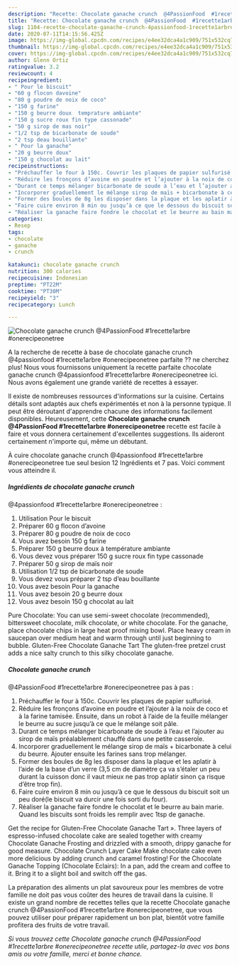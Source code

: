 ```yaml
---
description: "Recette: Chocolate ganache crunch  @4PassionFood  #1recette1arbre  #onerecipeonetree"
title: "Recette: Chocolate ganache crunch  @4PassionFood  #1recette1arbre  #onerecipeonetree"
slug: 1104-recette-chocolate-ganache-crunch-4passionfood-1recette1arbre-onerecipeonetree
date: 2020-07-11T14:15:56.425Z
image: https://img-global.cpcdn.com/recipes/e4ee32dca4a1c909/751x532cq70/chocolate-ganache-crunch-4passionfood-1recette1arbre-onerecipeonetree-photo-principale-de-la-recette.jpg
thumbnail: https://img-global.cpcdn.com/recipes/e4ee32dca4a1c909/751x532cq70/chocolate-ganache-crunch-4passionfood-1recette1arbre-onerecipeonetree-photo-principale-de-la-recette.jpg
cover: https://img-global.cpcdn.com/recipes/e4ee32dca4a1c909/751x532cq70/chocolate-ganache-crunch-4passionfood-1recette1arbre-onerecipeonetree-photo-principale-de-la-recette.jpg
author: Glenn Ortiz
ratingvalue: 3.2
reviewcount: 4
recipeingredient:
- " Pour le biscuit"
- "60 g flocon davoine"
- "80 g poudre de noix de coco"
- "150 g farine"
- "150 g beurre doux  temprature ambiante"
- "150 g sucre roux fin type cassonade"
- "50 g sirop de mas noir"
- "1/2 tsp de bicarbonate de soude"
- "2 tsp deau bouillante"
- " Pour la ganache"
- "20 g beurre doux"
- "150 g chocolat au lait"
recipeinstructions:
- "Préchauffer le four à 150c. Couvrir les plaques de papier sulfurisé."
- "Réduire les fronçons d’avoine en poudre et l’ajouter à la noix de coco et à la farine tamisée. Ensuite, dans un robot à l’aide de la feuille mélanger le beurre au sucre jusqu’à ce que le mélange soit pâle."
- "Durant ce temps mélanger bicarbonate de soude à l’eau et l’ajouter au sirop de maïs préalablement chauffé dans une petite casserole."
- "Incorporer graduellement le mélange sirop de maïs + bicarbonate à celui du beurre. Ajouter ensuite les farines sans trop mélanger."
- "Former des boules de 8g les disposer dans la plaque et les aplatir à l’aide de la base d’un verre (3,5 cm de diamètre ça va s’étaler un peu durant la cuisson donc il vaut mieux ne pas trop aplatir sinon ça risque d’être trop fin)."
- "Faire cuire environ 8 min ou jusqu’à ce que le dessous du biscuit soit un peu doré(le biscuit va durcir une fois sorti du four)."
- "Réaliser la ganache faire fondre le chocolat et le beurre au bain marie. Quand les biscuits sont froids les remplir avec 1tsp de ganache."
categories:
- Resep
tags:
- chocolate
- ganache
- crunch

katakunci: chocolate ganache crunch 
nutrition: 300 calories
recipecuisine: Indonesian
preptime: "PT22M"
cooktime: "PT30M"
recipeyield: "3"
recipecategory: Lunch

---
```



![Chocolate ganache crunch 
@4PassionFood 
#1recette1arbre 
#onerecipeonetree](https://img-global.cpcdn.com/recipes/e4ee32dca4a1c909/751x532cq70/chocolate-ganache-crunch-4passionfood-1recette1arbre-onerecipeonetree-photo-principale-de-la-recette.jpg)

A la recherche de recette à base de chocolate ganache crunch 
@4passionfood 
#1recette1arbre 
#onerecipeonetree parfaite ?? ne cherchez plus! Nous vous fournissons uniquement la recette parfaite chocolate ganache crunch 
@4passionfood 
#1recette1arbre 
#onerecipeonetree ici. Nous avons également une grande variété de recettes à essayer.

Il existe de nombreuses ressources d'informations sur la cuisine. Certains détails sont adaptés aux chefs expérimentés et non à la personne typique. Il peut être déroutant d'apprendre chacune des informations facilement disponibles. Heureusement, cette <strong> Chocolate ganache crunch 
@4PassionFood 
#1recette1arbre 
#onerecipeonetree </strong> recette est facile à faire et vous donnera certainement d'excellentes suggestions. Ils aideront certainement n'importe qui, même un débutant.

<!--inarticleads1-->

À cuire chocolate ganache crunch 
@4passionfood 
#1recette1arbre 
#onerecipeonetree tue seul besion 12 Ingrédients et 7 pas. Voici comment vous atteindre il.

##### Ingrédients de chocolate ganache crunch 
@4passionfood 
#1recette1arbre 
#onerecipeonetree :

1. Utilisation  Pour le biscuit
1. Préparer 60 g flocon d’avoine
1. Préparer 80 g poudre de noix de coco
1. Vous avez besoin 150 g farine
1. Préparer 150 g beurre doux à température ambiante
1. Vous devez vous préparer 150 g sucre roux fin type cassonade
1. Préparer 50 g sirop de maïs noir
1. Utilisation 1/2 tsp de bicarbonate de soude
1. Vous devez vous préparer 2 tsp d’eau bouillante
1. Vous avez besoin  Pour la ganache
1. Vous avez besoin 20 g beurre doux
1. Vous avez besoin 150 g chocolat au lait


Pure Chocolate: You can use semi-sweet chocolate (recommended), bittersweet chocolate, milk chocolate, or white chocolate. For the ganache, place chocolate chips in large heat proof mixing bowl. Place heavy cream in saucepan over medium heat and warm through until just beginning to bubble. Gluten-Free Chocolate Ganache Tart The gluten-free pretzel crust adds a nice salty crunch to this silky chocolate ganache. 

<!--inarticleads2-->

##### Chocolate ganache crunch 
@4PassionFood 
#1recette1arbre 
#onerecipeonetree pas à pas :

1. Préchauffer le four à 150c. Couvrir les plaques de papier sulfurisé.
1. Réduire les fronçons d’avoine en poudre et l’ajouter à la noix de coco et à la farine tamisée. Ensuite, dans un robot à l’aide de la feuille mélanger le beurre au sucre jusqu’à ce que le mélange soit pâle.
1. Durant ce temps mélanger bicarbonate de soude à l’eau et l’ajouter au sirop de maïs préalablement chauffé dans une petite casserole.
1. Incorporer graduellement le mélange sirop de maïs + bicarbonate à celui du beurre. Ajouter ensuite les farines sans trop mélanger.
1. Former des boules de 8g les disposer dans la plaque et les aplatir à l’aide de la base d’un verre (3,5 cm de diamètre ça va s’étaler un peu durant la cuisson donc il vaut mieux ne pas trop aplatir sinon ça risque d’être trop fin).
1. Faire cuire environ 8 min ou jusqu’à ce que le dessous du biscuit soit un peu doré(le biscuit va durcir une fois sorti du four).
1. Réaliser la ganache faire fondre le chocolat et le beurre au bain marie. Quand les biscuits sont froids les remplir avec 1tsp de ganache.


Get the recipe for Gluten-Free Chocolate Ganache Tart ». Three layers of espresso-infused chocolate cake are sealed together with creamy Chocolate Ganache Frosting and drizzled with a smooth, drippy ganache for good measure. Chocolate Crunch Layer Cake Make chocolate cake even more delicious by adding crunch and caramel frosting! For the Chocolate Ganache Topping (Chocolate Eclairs): In a pan, add the cream and coffee to it. Bring it to a slight boil and switch off the gas. 

<!--inarticleads1-->

<p>
La préparation des aliments un plat savoureux pour les membres de votre famille ne doit pas vous coûter des heures de travail dans la cuisine. Il existe un grand nombre de recettes telles que la recette Chocolate ganache crunch 
@4PassionFood 
#1recette1arbre 
#onerecipeonetree, que vous pouvez utiliser pour préparer rapidement un bon plat, bientôt votre famille profitera des fruits de votre travail.
</p>

<p>
<i>Si vous trouvez cette Chocolate ganache crunch 
@4PassionFood 
#1recette1arbre 
#onerecipeonetree recette utile, partagez-la avec vos bons amis ou votre famille, merci et bonne chance.</i>
</p>
